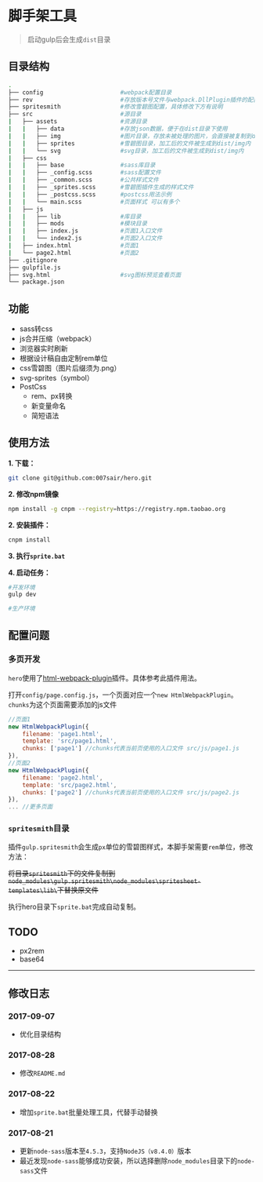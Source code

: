 # 脚手架工具

> 启动gulp后会生成`dist`目录

## 目录结构

``` bash
.
├── config                      #webpack配置目录
├── rev                         #存放版本号文件与webpack.DllPlugin插件的配置文件
├── spritesmith                 #修改雪碧图配置，具体修改下方有说明
├── src                         #源目录
|   ├── assets                  #资源目录
|   |   ├── data                #存放json数据，便于在dist目录下使用
|   |   ├── img                 #图片目录，存放未被处理的图片，会直接被复制到dist下
|   |   ├── sprites             #雪碧图目录，加工后的文件被生成到dist/img内
|   |   └── svg                 #svg目录，加工后的文件被生成到dist/img内
|   ├── css                    
|   |   ├── base                #sass库目录
|   |   ├── _config.scss        #sass配置文件
|   |   ├── _common.scss        #公共样式文件
|   |   ├── _sprites.scss       #雪碧图插件生成的样式文件
|   |   ├── _postcss.scss       #postcss用法示例
|   |   └── main.scss           #页面样式 可以有多个
|   ├── js                      
|   |   ├── lib                 #库目录
|   |   ├── mods                #模块目录
|   |   ├── index.js            #页面1入口文件
|   |   └── index2.js           #页面2入口文件
|   ├── index.html              #页面1
|   └── page2.html              #页面2
├── .gitignore     
├── gulpfile.js   
├── svg.html                    #svg图标预览查看页面                 
└── package.json
```

## 功能

- sass转css
- js合并压缩（webpack）
- 浏览器实时刷新
- 根据设计稿自由定制rem单位
- css雪碧图（图片后缀须为.png）
- svg-sprites（symbol）
- PostCss
    - rem、px转换
    - 新变量命名
    - 简短语法

## 使用方法

**1. 下载：**

``` bash
git clone git@github.com:007sair/hero.git
```

**2. 修改npm镜像**

``` bash
npm install -g cnpm --registry=https://registry.npm.taobao.org
```

**2. 安装插件：**

``` bash
cnpm install
```

**3. 执行`sprite.bat`**


**4. 启动任务：**

``` bash
#开发环境
gulp dev

#生产环境
```

## 配置问题

### 多页开发

`hero`使用了[html-webpack-plugin](https://github.com/jantimon/html-webpack-plugin)插件。具体参考此插件用法。

打开`config/page.config.js`，一个页面对应一个`new HtmlWebpackPlugin`。`chunks`为这个页面需要添加的js文件

``` javascript
//页面1
new HtmlWebpackPlugin({
    filename: 'page1.html',
    template: 'src/page1.html',
    chunks: ['page1'] //chunks代表当前页使用的入口文件 src/js/page1.js
}),
//页面2
new HtmlWebpackPlugin({
    filename: 'page2.html',
    template: 'src/page2.html',
    chunks: ['page2'] //chunks代表当前页使用的入口文件 src/js/page2.js
}),
... //更多页面
```

### `spritesmith`目录

插件`gulp.spritesmith`会生成`px`单位的雪碧图样式，本脚手架需要`rem`单位，修改方法：

<del>将目录`spritesmith`下的文件复制到`node_modules\gulp.spritesmith\node_modules\spritesheet-templates\lib\`下替换原文件</del>

执行hero目录下`sprite.bat`完成自动复制。

## TODO

- px2rem
- base64

---

## 修改日志

### 2017-09-07

- 优化目录结构

### 2017-08-28

- 修改`README.md`

### 2017-08-22

- 增加`sprite.bat`批量处理工具，代替手动替换

### 2017-08-21

- 更新`node-sass`版本至`4.5.3`，支持`NodeJS（v8.4.0）`版本
- 最近发现`node-sass`能够成功安装，所以选择删除`node_modules`目录下的`node-sass`文件
